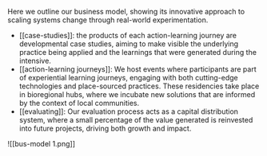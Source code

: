 Here we outline our business model, showing its innovative approach to scaling systems change through real-world experimentation.

- [[case-studies]]: the products of each action-learning journey are developmental case studies, aiming to make visible the underlying practice being applied and the learnings that were generated during the intensive. 
- [[action-learning journeys]]: We host events where participants are part of experiential learning journeys, engaging with both cutting-edge technologies and place-sourced practices. These residencies take place in bioregional hubs, where we incubate new solutions that are informed by the context of local communities.
- [[evaluating]]: Our evaluation process acts as a capital distribution system, where a small percentage of the value generated is reinvested into future projects, driving both growth and impact.

![[bus-model 1.png]]
